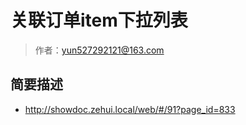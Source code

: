 # 关联订单item下拉列表

> 作者：yun527292121@163.com

## 简要描述

- http://showdoc.zehui.local/web/#/91?page_id=833